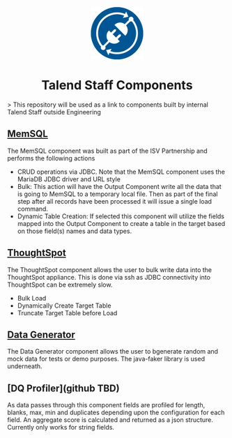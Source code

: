 <div align="center">
    <img src="https://raw.githubusercontent.com/Talend/component-runtime/master/talend-component-kit-intellij-plugin/src/main/resources/tacokit_logo.png"/>
</div>
<h1 align="center">
Talend Staff Components
</h1>
> This repository will be used as a link to components built by internal Talend Staff outside Engineering

## [MemSQL](https://github.com/Talend/memsql-component)
The MemSQL component was built as part of the ISV Partnership and performs the following actions
* CRUD operations via JDBC. Note that the MemSQL component uses the MariaDB JDBC driver and URL style
* Bulk: This action will have the Output Component write all the data that is going to MemSQL to a temporary local file.
Then as part of the final step after all records have been processed it will issue a single load command.
* Dynamic Table Creation: If selected this component will utilize the fields mapped into the Output Component to create
a table in the target based on those field(s) names and data types.

## [ThoughtSpot](https://github.com/Talend/thoughtspot-component)
The ThoughtSpot component allows the user to bulk write data into the ThoughtSpot appliance. This is done via
ssh as JDBC connectivity into ThoughtSpot can be extremely slow. 
* Bulk Load
* Dynamically Create Target Table
* Truncate Target Table before Load 

## [Data Generator](https://github.com/Talend/datagenerator-component)
The Data Generator component allows the user to bgenerate random and mock data for tests or demo purposes. The java-faker library is used underneath.

## [DQ Profiler](github TBD)
As data passes through this component fields are profiled for length, blanks, max, min and duplicates depending upon the configuration for each field. An aggregate score is calculated and returned as a json structure. Currently only works for string fields.
